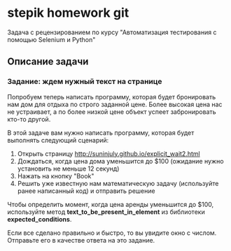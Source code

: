 # stepik homework git
Задача с рецензированием по курсу "Автоматизация тестирования с помощью Selenium и Python"
## Описание задачи
### Задание: ждем нужный текст на странице
Попробуем теперь написать программу, которая будет бронировать нам дом для отдыха по строго заданной цене. Более высокая цена нас не устраивает, а по более низкой цене объект успеет забронировать кто-то другой.

В этой задаче вам нужно написать программу, которая будет выполнять следующий сценарий:
1. Открыть страницу http://suninjuly.github.io/explicit_wait2.html
2. Дождаться, когда цена дома уменьшится до $100 (ожидание нужно установить не меньше 12 секунд)
3. Нажать на кнопку "Book"
4. Решить уже известную нам математическую задачу (используйте ранее написанный код) и отправить решение

Чтобы определить момент, когда цена аренды уменьшится до $100, используйте метод **text_to_be_present_in_element** из библиотеки **expected_conditions**.

Если все сделано правильно и быстро, то вы увидите окно с числом. Отправьте его в качестве ответа на это задание.
